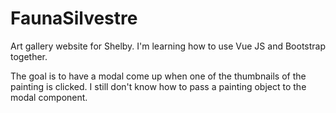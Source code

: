 # FaunaSilvestre
Art gallery website for Shelby. I'm learning how to use Vue JS and Bootstrap together. 

The goal is to have a modal come up when one of the thumbnails of the painting is clicked. I still don't know how to pass a 
painting object to the modal component.
